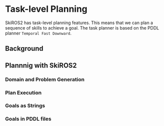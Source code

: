 # Task-level Planning

SkiROS2 has task-level planning features. This means that we can plan a sequence of skills to achieve a goal. The task planner is based on the PDDL planner `Temporal Fast Downward`.

## Background


## Plannnig with SkiROS2

### Domain and Problem Generation


### Plan Execution


### Goals as Strings


### Goals in PDDL files